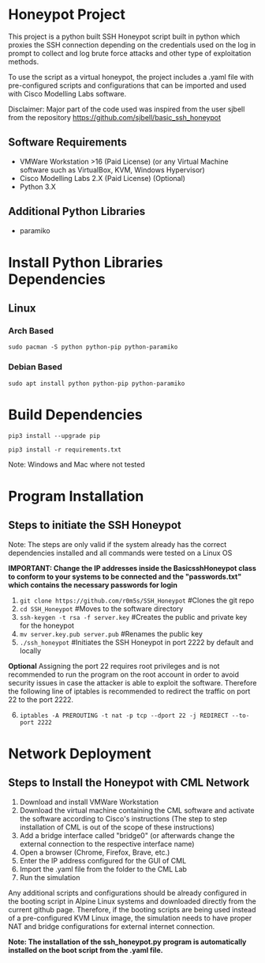 # Honeypot Project
This project is a python built SSH Honeypot script built in python which proxies the SSH connection depending on the credentials used on the log in prompt to collect and log brute force attacks and other type of exploitation methods.

To use the script as a virtual honeypot, the project includes a .yaml file with pre-configured scripts and configurations that can be imported and used with Cisco Modelling Labs software.

Disclaimer: Major part of the code used was inspired from the user sjbell from the repository https://github.com/sjbell/basic_ssh_honeypot 

## Software Requirements
- VMWare Workstation >16 (Paid License) (or any Virtual Machine software such as VirtualBox, KVM, Windows Hypervisor)
- Cisco Modelling Labs 2.X (Paid License) (Optional)
- Python 3.X

## Additional Python Libraries
- paramiko

# Install Python Libraries Dependencies
## Linux
### Arch Based
`sudo pacman -S python python-pip python-paramiko`

### Debian Based
`sudo apt install python python-pip python-paramiko`

# Build Dependencies
`pip3 install --upgrade pip`

`pip3 install -r requirements.txt`

Note: Windows and Mac where not tested

# Program Installation
## Steps to initiate the SSH Honeypot

Note: The steps are only valid if the system already has the correct dependencies installed and all commands were tested on a Linux OS

**IMPORTANT: Change the IP addresses inside the BasicsshHoneypot class to conform to your systems to be connected and the "passwords.txt" which contains the necessary passwords for login**

1. `git clone https://github.com/r0m5s/SSH_Honeypot`                              #Clones the git repo
2. `cd SSH_Honeypot`                                                              #Moves to the software directory
3. `ssh-keygen -t rsa -f server.key`                                              #Creates the public and private key for the honeypot
4. `mv server.key.pub server.pub`                                                 #Renames the public key 
5. `./ssh_honeypot`                                                               #Initiates the SSH Honeypot in port 2222 by default and locally 

**Optional**
Assigning the port 22 requires root privileges and is not recommended to run the program on the root account in order to avoid security issues in case the attacker is able to exploit the software. Therefore the following line of iptables is recommended to redirect the traffic on port 22 to the port 2222. 

6. `iptables -A PREROUTING -t nat -p tcp --dport 22 -j REDIRECT --to-port 2222`

# Network Deployment
## Steps to Install the Honeypot with CML Network

1. Download and install VMWare Workstation
2. Download the virtual machine containing the CML software and activate the software according to Cisco's instructions (The step to step installation of CML is out of the scope of these instructions)
3. Add a bridge interface called "bridge0" (or afterwards change the external connection to the respective interface name)
4. Open a browser (Chrome, Firefox, Brave, etc.)
5. Enter the IP address configured for the GUI of CML
6. Import the .yaml file from the folder to the CML Lab
7. Run the simulation

Any additional scripts and configurations should be already configured in the booting script in Alpine Linux systems and downloaded directly from the current github page. Therefore, if the booting scripts are being used instead of a pre-configured KVM Linux image, the simulation needs to have proper NAT and bridge configurations for external internet connection.

**Note: The installation of the ssh_honeypot.py program is automatically installed on the boot script from the .yaml file.**
